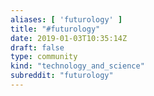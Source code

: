 ```yaml
---
aliases: [ 'futurology' ]
title: "#futurology"
date: 2019-01-03T10:35:14Z
draft: false
type: community
kind: "technology_and_science"
subreddit: "futurology"
---
```

